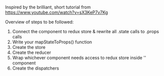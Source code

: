 Inspired by the brilliant, short tutorial from https://www.youtube.com/watch?v=sX3KeP7v7Kg

Overview of steps to be followed:
1. Connect the component to redux store & rewrite all .state calls to .props calls
2. Write your mapStateToProps() function
3. Create the store
4. Create the reducer
5. Wrap whichever component needs access to redux store inside '<Provider>' component
6. Create the dispatchers
